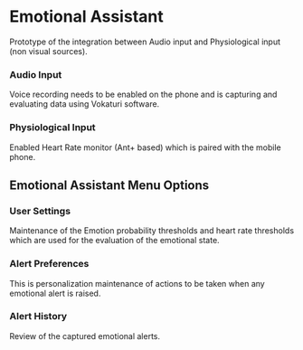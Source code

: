 # Emotional Assistant

Prototype of the integration between Audio input and Physiological input (non visual sources).

### Audio Input
Voice recording needs to be enabled on the phone and is capturing and evaluating data using Vokaturi software.

### Physiological Input
Enabled Heart Rate monitor (Ant+ based) which is paired with the mobile phone.

## Emotional Assistant Menu Options
### User Settings
Maintenance of the Emotion probability thresholds and heart rate thresholds which are used for the evaluation of the emotional state.

### Alert Preferences
This is personalization maintenance of actions to be taken when any emotional alert is raised.

### Alert History
Review of the captured emotional alerts.
